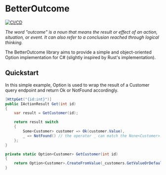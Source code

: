 # BetterOutcome

[![CI/CD](https://github.com/GabrielHSFerreira/BetterOutcome/actions/workflows/ci-cd.yml/badge.svg)](https://github.com/GabrielHSFerreira/BetterOutcome/actions/workflows/ci-cd.yml)

*The word "outcome" is a noun that means the result or effect of an action, situation, or event. It can also refer to a conclusion reached through logical thinking.*

The BetterOutcome library aims to provide a simple and object-oriented Option implementation for C# (slightly inspired by Rust's implementation).

## Quickstart

In this simple example, Option is used to wrap the result of a Customer query endpoint and return Ok or NotFound accordingly.
```csharp
[HttpGet("{id:int}")]
public IActionResult Get(int id)
{
    var result = GetCustomer(id);

    return result switch
    {
        Some<Customer> customer => Ok(customer.Value),
        _ => NotFound() // the operator _ can match the None<Customer> case
    };
}

private static Option<Customer> GetCustomer(int id)
{
    return Option<Customer>.CreateFromValue(_customers.GetValueOrDefault(id));
}
```
